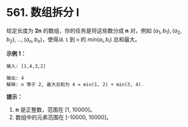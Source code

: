 # 561. 数组拆分 I

给定长度为 **2n** 的数组，你的任务是将这些数分成 **n** 对，例如 $(a_1,b_1),(a_2,b_2),\ldots,(a_n,b_n)$，使得从 `1` 到 `n` 的 $min(a_i,b_i)$ 总和最大。

**示例 1：**

```()
输入: [1,4,3,2]

输出: 4
解释: n 等于 2, 最大总和为 4 = min(1, 2) + min(3, 4).
```

**提示：**

1. **n** 是正整数，范围在 [1, 10000]。
2. 数组中的元素范围在 [-10000, 10000]。
